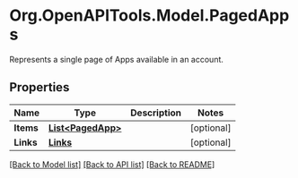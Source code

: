 # Org.OpenAPITools.Model.PagedApps
Represents a single page of Apps available in an account.
## Properties

Name | Type | Description | Notes
------------ | ------------- | ------------- | -------------
**Items** | [**List&lt;PagedApp&gt;**](PagedApp.md) |  | [optional] 
**Links** | [**Links**](Links.md) |  | [optional] 

[[Back to Model list]](../README.md#documentation-for-models) [[Back to API list]](../README.md#documentation-for-api-endpoints) [[Back to README]](../README.md)

